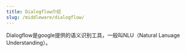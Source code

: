 ```yaml
---
title: Dialogflow介绍
slug: /middleware/dialogflow/
---
```


Dialogflow是google提供的语义识别工具，一般叫NLU（Natural Lanuage Understanding）。

